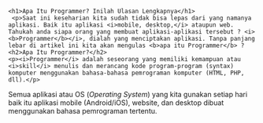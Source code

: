 
    <h1>Apa Itu Programmer? Inilah Ulasan Lengkapnya</h1>
     <p>Saat ini keseharian kita sudah tidak bisa lepas dari yang namanya aplikasi. Baik itu aplikasi <i>mobile, desktop,</i> ataupun web. Tahukah anda siapa orang yang membuat aplikasi-aplikasi tersebut ? <i><b>Programmer</b></i>, dialah yang menciptakan aplikasi. Tanpa panjang lebar di artikel ini kita akan mengulas <b>apa itu Programmer</b> ?
    <h2>Apa Itu Programmer?</h2>
    <p><i>Programmer</i> adalah seseorang yang memiliki kemampuan atau <i>skill</i> menulis dan merancang kode program-program (syntax) komputer menggunakan bahasa-bahasa pemrograman komputer (HTML, PHP, dll).</p>
<p>Semua aplikasi atau OS (<i>Operating System</i>) yang kita gunakan setiap hari baik itu aplikasi mobile (Android/iOS), website, dan desktop dibuat menggunakan bahasa pemrograman tertentu.</p>
</body>
  
  
  
